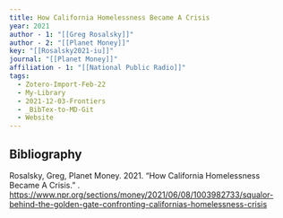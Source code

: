 ```yaml
---
title: How California Homelessness Became A Crisis
year: 2021
author - 1: "[[Greg Rosalsky]]"
author - 2: "[[Planet Money]]"
key: "[[Rosalsky2021-iu]]"
journal: "[[Planet Money]]"
affiliation - 1: "[[National Public Radio]]"
tags:
  - Zotero-Import-Feb-22
  - My-Library
  - 2021-12-03-Frontiers
  - _BibTex-to-MD-Git
  - Website
---
```


## Bibliography
Rosalsky, Greg, Planet Money. 2021. “How California Homelessness Became A Crisis.” . https://www.npr.org/sections/money/2021/06/08/1003982733/squalor-behind-the-golden-gate-confronting-californias-homelessness-crisis